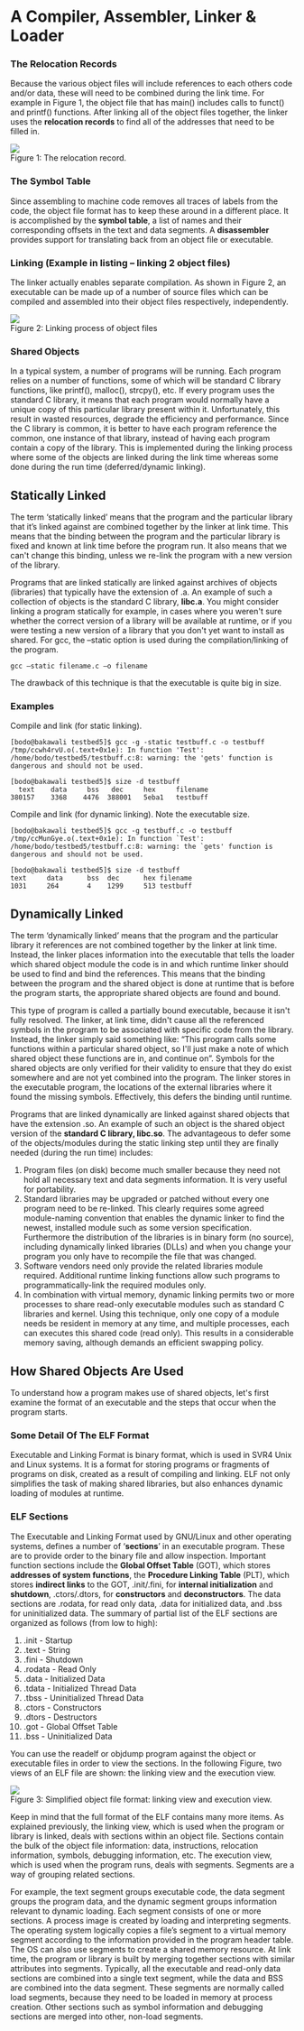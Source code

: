 # A Compiler, Assembler, Linker & Loader

### The Relocation Records

Because the various object files will include references to each others code and/or data, these will need to be combined during the link time. For example in Figure 1, the object file that has main() includes calls to funct() and printf() functions. After linking all of the object files together, the linker uses the **relocation records** to find all of the addresses that need to be filled in.

<img src="images/image018.png" /><br />
Figure 1: The relocation record.

### The Symbol Table

Since assembling to machine code removes all traces of labels from the code, the object file format has to keep these around in a different place. It is accomplished by the **symbol table**, a list of names and their corresponding offsets in the text and data segments. A **disassembler** provides support for translating back from an object file or executable.

### Linking (Example in listing – linking 2 object files)

The linker actually enables separate compilation. As shown in Figure 2, an executable can be made up of a number of source files which can be compiled and assembled into their object files respectively, independently.

<img src="images/image019.png" /><br />
Figure 2:  Linking process of object files

### Shared Objects

In a typical system, a number of programs will be running. Each program relies on a number of functions, some of which will be standard C library functions, like printf(), malloc(), strcpy(), etc. If every program uses the standard C library, it means that each program would normally have a unique copy of this particular library present within it. Unfortunately, this result in wasted resources, degrade the efficiency and performance. Since the C library is common, it is better to have each program reference the common, one instance of that library, instead of having each program contain a copy of the library. This is implemented during the linking process where some of the objects are linked during the link time whereas some done during the run time (deferred/dynamic linking).

## Statically Linked

The term ‘statically linked’ means that the program and the particular library that it’s linked against are combined together by the linker at link time. This means that the binding between the program and the particular library is fixed and known at link time before the program run. It also means that we can't change this binding, unless we re-link the program with a new version of the library.

Programs that are linked statically are linked against archives of objects (libraries) that typically have the extension of .a. An example of such a collection of objects is the standard C library, **libc.a**. You might consider linking a program statically for example, in cases where you weren't sure whether the correct version of a library will be available at runtime, or if you were testing a new version of a library that you don't yet want to install as shared. For gcc, the –static option is used during the compilation/linking of the program.

```
gcc –static filename.c –o filename
```

The drawback of this technique is that the executable is quite big in size.

### Examples

Compile and link (for static linking).

```
[bodo@bakawali testbed5]$ gcc -g -static testbuff.c -o testbuff
/tmp/ccwh4rvU.o(.text+0x1e): In function 'Test':
/home/bodo/testbed5/testbuff.c:8: warning: the 'gets' function is dangerous and should not be used.

[bodo@bakawali testbed5]$ size -d testbuff
  text    data     bss   dec     hex     filename
380157    3368    4476  388001   5eba1   testbuff
```

Compile and link (for dynamic linking).  Note the executable size.

```
[bodo@bakawali testbed5]$ gcc -g testbuff.c -o testbuff
/tmp/ccMunGye.o(.text+0x1e): In function `Test':
/home/bodo/testbed5/testbuff.c:8: warning: the `gets' function is dangerous and should not be used.

[bodo@bakawali testbed5]$ size -d testbuff
text     data      bss  dec      hex filename
1031     264       4    1299     513 testbuff
```

## Dynamically Linked

The term ‘dynamically linked’ means that the program and the particular library it references are not combined together by the linker at link time. Instead, the linker places information into the executable that tells the loader which shared object module the code is in and which runtime linker should be used to find and bind the references. This means that the binding between the program and the shared object is done at runtime that is before the program starts, the appropriate shared objects are found and bound.

This type of program is called a partially bound executable, because it isn't fully resolved.  The linker, at link time, didn't cause all the referenced symbols in the program to be associated with specific code from the library. Instead, the linker simply said something like: “This program calls some functions within a particular shared object, so I'll just make a note of which shared object these functions are in, and continue on”.  Symbols for the shared objects are only verified for their validity to ensure that they do exist somewhere and are not yet combined into the program. The linker stores in the executable program, the locations of the external libraries where it found the missing symbols. Effectively, this defers the binding until runtime.

Programs that are linked dynamically are linked against shared objects that have the extension .so. An example of such an object is the shared object version of the **standard C library, libc.so**. The advantageous to defer some of the objects/modules during the static linking step until they are finally needed (during the run time) includes:

1. Program files (on disk) become much smaller because they need not hold all necessary text and data segments information.  It is very useful for portability.
2. Standard libraries may be upgraded or patched without every one program need to be re-linked.  This clearly requires some agreed module-naming convention that enables the dynamic linker to find the newest, installed module such as some version specification.  Furthermore the distribution of the libraries is in binary form (no source), including dynamically linked libraries (DLLs) and when you change your program you only have to recompile the file that was changed.
3. Software vendors need only provide the related libraries module required.  Additional runtime linking functions allow such programs to programmatically-link the required modules only.
4. In combination with virtual memory, dynamic linking permits two or more processes to share read-only executable modules such as standard C libraries and kernel.  Using this technique, only one copy of a module needs be resident in memory at any time, and multiple processes, each can executes this shared code (read only).  This results in a considerable memory saving, although demands an efficient swapping policy.

## How Shared Objects Are Used

To understand how a program makes use of shared objects, let's first examine the format of an executable and the steps that occur when the program starts.

### Some Detail Of The ELF Format

Executable and Linking Format is binary format, which is used in SVR4 Unix and Linux systems. It is a format for storing programs or fragments of programs on disk, created as a result of compiling and linking. ELF not only simplifies the task of making shared libraries, but also enhances dynamic loading of modules at runtime.

### ELF Sections

The Executable and Linking Format used by GNU/Linux and other operating systems, defines a number of ‘**sections**’ in an executable program. These are to provide order to the binary file and allow inspection. Important function sections include the **Global Offset Table** (GOT), which stores **addresses of system functions**, the **Procedure Linking Table** (PLT), which stores **indirect links** to the GOT, .init/.fini, for **internal initialization** and **shutdown**, .ctors/.dtors, for **constructors** and **deconstructors**. The data sections are .rodata, for read only data, .data for initialized data, and .bss for uninitialized data. The summary of partial list of the ELF sections are organized as follows (from low to high):

1. .init - Startup
2. .text - String
3. .fini - Shutdown
4. .rodata - Read Only
5. .data - Initialized Data
6. .tdata - Initialized Thread Data
7. .tbss - Uninitialized Thread Data
8. .ctors - Constructors
9. .dtors - Destructors
10. .got - Global Offset Table
11. .bss - Uninitialized Data

You can use the readelf or objdump program against the object or executable files in order to view the sections. In the following Figure, two views of an ELF file are shown: the linking view and the execution view.

<img src="images/image020.png" /><br />
Figure 3: Simplified object file format: linking view and execution view.

Keep in mind that the full format of the ELF contains many more items. As explained previously, the linking view, which is used when the program or library is linked, deals with sections within an object file. Sections contain the bulk of the object file information: data, instructions, relocation information, symbols, debugging information, etc. The execution view, which is used when the program runs, deals with segments. Segments are a way of grouping related sections.

For example, the text segment groups executable code, the data segment groups the program data, and the dynamic segment groups information relevant to dynamic loading. Each segment consists of one or more sections. A process image is created by loading and interpreting segments. The operating system logically copies a file’s segment to a virtual memory segment according to the information provided in the program header table. The OS can also use segments to create a shared memory resource. At link time, the program or library is built by merging together sections with similar attributes into segments. Typically, all the executable and read-only data sections are combined into a single text segment, while the data and BSS are combined into the data segment. These segments are normally called load segments, because they need to be loaded in memory at process creation. Other sections such as symbol information and debugging sections are merged into other, non-load segments.
